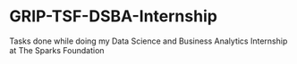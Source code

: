 # GRIP-TSF-DSBA-Internship
Tasks done while doing my Data Science and Business Analytics Internship at The Sparks Foundation   
